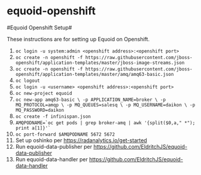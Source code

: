 # equoid-openshift

#Equoid Openshift Setup#

These instructions are for setting up Equoid on Openshift.

1. `oc login -u system:admin <openshift address>:<openshift port>`
2. `oc create -n openshift -f https://raw.githubusercontent.com/jboss-openshift/application-templates/master/jboss-image-streams.json`
3. `oc create -n openshift -f https://raw.githubusercontent.com/jboss-openshift/application-templates/master/amq/amq63-basic.json`
4. `oc logout`
5. `oc login -u <username> <openshift address>:<openshift port>`
6. `oc new-project equoid`
7. `oc new-app amq63-basic \
	-p APPLICATION_NAME=broker \
	-p MQ_PROTOCOL=amqp \
	-p MQ_QUEUES=salesq \
	-p MQ_USERNAME=daikon \
	-p MQ_PASSWORD=daikon`
8. `oc create -f infinispan.json`
9. ``AMQPODNAME=`oc get pods | grep broker-amq | awk '{split($0,a," *"); print a[1]}'` ``
10. `oc port-forward $AMQPODNAME 5672 5672`
11. Set up oshinko per https://radanalytics.io/get-started
12. Run equoid-data-publisher per https://github.com/EldritchJS/equoid-data-publisher
13. Run equoid-data-handler per https://github.com/EldritchJS/equoid-data-handler 

